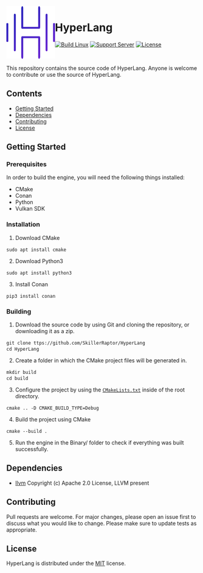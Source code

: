 <img src="./Development/Images/Branding.png" align="left" width="128px"/>

# HyperLang
[![Build Linux](https://img.shields.io/github/workflow/status/SkillerRaptor/HyperLang/build-linux?style=flat&label=Build%20Linux&logo=github)](https://github.com/SkillerRaptor/HyperLang/blob/master/.github/workflows/build-linux.yml)
[![Support Server](https://img.shields.io/discord/674880770137128970.svg?&style=flat&label=Discord&logo=discord)](https://discord.gg/tYu9yYY)
[![License](https://img.shields.io/badge/license-MIT-yellow?style=flat)](https://github.com/SkillerRaptor/HyperLang/blob/master/LICENSE)

<br />

This repository contains the source code of HyperLang.
Anyone is welcome to contribute or use the source of HyperLang.

## Contents
- [Getting Started](#getting-started)
- [Dependencies](#dependencies)
- [Contributing](#contributing)
- [License](#license)

## Getting Started

### Prerequisites
In order to build the engine, you will need the following things installed:
- CMake
- Conan
- Python
- Vulkan SDK

### Installation
1. Download CMake
```shell
sudo apt install cmake
```

2. Download Python3
```shell
sudo apt install python3
```

3. Install Conan
```shell
pip3 install conan
```

### Building
1. Download the source code by using Git and cloning the repository, or downloading it as a zip.
```shell
git clone ttps://github.com/SkillerRaptor/HyperLang
cd HyperLang
```

2. Create a folder in which the CMake project files will be generated in.
```shell
mkdir build
cd build
```

3. Configure the project by using the <code><a href="https://github.com/SkillerRaptor/HyperLang/blob/master/CMakeLists.txt">CMakeLists.txt</a></code> inside of the root directory.
```shell
cmake .. -D CMAKE_BUILD_TYPE=Debug
```

4. Build the project using CMake
```shell
cmake --build .
```

5. Run the engine in the Binary/ folder to check if everything was built successfully.

## Dependencies
- [llvm](https://llvm.org/docs/DeveloperPolicy.html#new-llvm-project-license-framework) Copyright (c) Apache 2.0 License, LLVM present

## Contributing
Pull requests are welcome. For major changes, please open an issue first to discuss what you would like to change.
Please make sure to update tests as appropriate.

## License
HyperLang is distributed under the [MIT](https://github.com/SkillerRaptor/HyperLang/blob/master/LICENSE) license.
